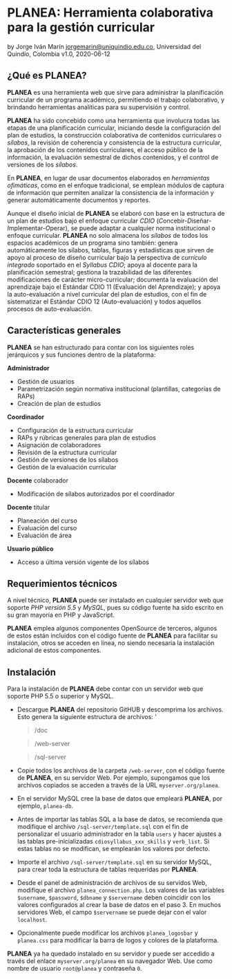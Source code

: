# PLANEA: Herramienta colaborativa para la gestión curricular
by Jorge Iván Marín <jorgemarin@uniquindio.edu.co>, Universidad del Quindío, Colombia
v1.0, 2020-06-12

## ¿Qué es PLANEA?

**PLANEA** es una herramienta web que sirve para administrar la planificación curricular de un programa 
académico, permitiendo el trabajo colaborativo, y brindando herramientas analíticas para su 
supervisión y control. 

**PLANEA** ha sido concebido como una herramienta que involucra todas las etapas de una planificación 
curricular, iniciando desde la configuración del plan de estudios, la construcción colaborativa
de contenidos curriculares o *sílabos*, la revisión de coherencia y consistencia de la estructura 
curricular, la aprobación de los contenidos curriculares, el acceso público de la información, 
la evaluación semestral de dichos contenidos, y el control de versiones de los *sílabos*.  

En **PLANEA**, en lugar de usar documentos elaborados en *herramientas ofimáticas*, como en el enfoque tradicional, 
se emplean módulos de captura de información que permiten analizar la consistencia de la información 
y generar automáticamente documentos y reportes. 

Aunque el diseño inicial de **PLANEA** se elaboró con base en la estructura de un plan de estudios bajo el enfoque 
curricular _CDIO_ (*C*oncebir-*D*iseñar-*I*mplementar-*O*perar), se puede adaptar a 
cualquier norma institucional o enfoque curricular. **PLANEA** no solo almacena los _sílabos_ de
todos los espacios académicos de un programa sino también: genera automáticamente los sílabos, 
tablas, figuras y estadísticas que sirven de apoyo al proceso de diseño curricular bajo la 
perspectiva de *currículo integrado* soportado en el *Syllabus CDIO*; apoya al docente para la
planificación semestral; gestiona la trazabilidad de las diferentes modificaciones de carácter 
micro-curricular; documenta la evaluación del aprendizaje bajo el Estándar CDIO 11 
(Evaluación del Aprendizaje); y apoya la auto-evaluación a nivel curricular del plan de 
estudios, con el fin de sistematizar el Estándar CDIO 12 (Auto-evaluación) y todos aquellos 
procesos de auto-evaluación. 


## Características generales

**PLANEA** se han estructurado para contar con los siguientes roles jerárquicos y sus funciones dentro de la plataforma:

**Administrador**

- Gestión de usuarios
- Parametrización según normativa institucional (plantillas, categorías de RAPs)
- Creación de plan de estudios


**Coordinador**

- Configuración de la estructura curricular
- RAPs y rúbricas generales para plan de estudios
- Asignación de colaboradores
- Revisión de la estructura curricular
- Gestión de versiones de los sílabos
- Gestión de la evaluación curricular


**Docente** colaborador

- Modificación de sílabos autorizados por el coordinador 

**Docente** titular

- Planeación del curso
- Evaluación del curso
- Evaluación de área

**Usuario público**
- Acceso a última versión vigente de los sílabos

## Requerimientos técnicos 

A nivel técnico, **PLANEA** puede ser instalado en cualquier servidor web que soporte 
*_PHP versión 5.5_* y *_MySQL_*, pues su código fuente ha sido escrito en su gran mayoría en 
PHP y JavaScript. 

**PLANEA** emplea algunos componentes OpenSource de terceros, algunos de estos están incluidos 
con el código fuente de **PLANEA** para facilitar su instalación, otros se acceden en línea, 
no siendo necesaria la instalación adicional de estos componentes.

## Instalación

Para la instalación de **PLANEA** debe contar con un servidor web que soporte PHP 5.5 o superior 
y MySQL.

- Descargue **PLANEA** del repositorio GitHUB y descomprima los archivos. Esto genera la siguiente
estructura de archivos: '
  >	/doc
  
  >	/web-server
  
  >	/sql-server

- Copie todos los archivos de la carpeta `/web-server`, con el código fuente de **PLANEA**, en su
  servidor Web. 
  Por ejemplo, supongamos que los archivos copiados se acceden a través de la URL `myserver.org/planea`.

- En el servidor MySQL cree la base de datos que empleará **PLANEA**, por ejemplo, `planea-db`.

- Antes de importar las tablas SQL a la base de datos, se recomienda que modifique el archivo 
  `/sql-server/template.sql` con el fin de personalizar el usuario administrador en la tabla 
  `users` y hacer ajustes a las tablas pre-inicializadas `cdiosyllabus_xxx_skills` y 
  `verb_list`. Si estas tablas no se modifican, se emplearán los valores por defecto.
  
- Importe el archivo `/sql-server/template.sql` en su servidor MySQL, para crear toda la 
  estructura de tablas requeridas por **PLANEA**.
  
- Desde el panel de administración de archivos de su servidos Web, modifique el archivo `planea_connection.php`.
  Los valores de las variables `$username`, `$password`, `$dbname` y `$servername` deben 
  coincidir con los valores configurados al crear la base de datos en el paso 3. En muchos
  servidores Web, el campo `$servername` se puede dejar con el valor `localhost`.
  
- Opcionalmente puede modificar los archivos `planea_logosbar` y `planea.css` para modificar 
  la barra de logos y colores de la plataforma.


**PLANEA** ya ha quedado instalado en su servidor y puede ser accedido a través del enlace
`myserver.org/planea` en su navegador Web.  Use como nombre de usuario `root@planea` y contraseña `0`.

